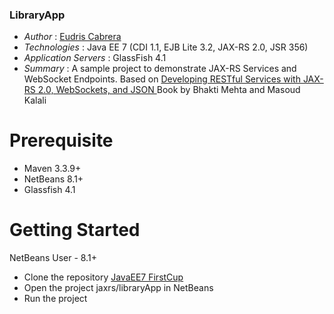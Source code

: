 ### LibraryApp

* *Author* : [Eudris Cabrera](https://github.com/ecabrerar)
* *Technologies* : Java EE 7 (CDI 1.1, EJB Lite 3.2, JAX-RS 2.0, JSR 356)
* *Application Servers* : GlassFish 4.1
* *Summary* : A sample project to demonstrate JAX-RS Services and WebSocket Endpoints. Based on [Developing RESTful Services
with JAX-RS 2.0, WebSockets, and JSON ](https://www.packtpub.com/application-development/developing-restful-services-jax-rs-20-websockets-and-json)    Book by Bhakti Mehta and Masoud Kalali


Prerequisite 
============
* Maven 3.3.9+
* NetBeans 8.1+
* Glassfish 4.1

Getting Started
===============

NetBeans User - 8.1+
* Clone the repository [JavaEE7 FirstCup](https://github.com/ecabrerar/javaee7-firstcup)
* Open the project jaxrs/libraryApp in NetBeans 
* Run the project

